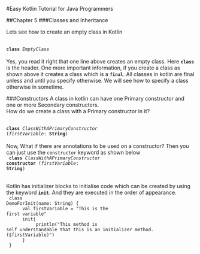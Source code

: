 #Easy Kotlin Tutorial for Java Programmers

##Chapter 5
###Classes and Inheritance

Lets see how to create an empty class in Kotlin
<br/><br/>
<code>
**class** _EmptyClass_
</code>
<br/><br/>
Yes, you read it right that one line above creates an empty class. Here **`class`** is the header. One more important information, if you create a class as shown above it creates a class which is a **`final`**. All classes in kotlin are final unless and until you specify otherwise. We will see how to specify a class otherwise in sometime.

###Constructors
A class in kotlin can have one Primary constructor and one or more Secondary constructors. <br/>
How do we create a class with a Primary constructor in it?<br/>
<br/>
<code>
**class** _ClassWithAPrimaryConstructor_ (_firstVariable_: **String**)
</code>
<br/><br/>
Now, What if there are annotations to be used on a constructor? Then you can just use the <code>constructor</code> keyword as shown below
<br/>
<code>
**class** _ClassWithAPrimaryConstructor_ **constructor** (_firstVariable_: **String**)
</code>
<br/><br/>

Kotlin has initializer blocks to initialise code which can be created by using the keyword **`init`**. And they are executed in the order of appearance.
<br/>
<code>
class DemoForInit(name: String) {<br/>
&nbsp;&nbsp;&nbsp;&nbsp;&nbsp;val firstVariable = "This is the first variable"<br/>
&nbsp;&nbsp;&nbsp;&nbsp;&nbsp;init{<br/>
&nbsp;&nbsp;&nbsp;&nbsp;&nbsp;&nbsp;&nbsp;&nbsp;&nbsp;&nbsp;println("This method is self understandable that this is an initializer method. ($firstVariable)")<br/>
&nbsp;&nbsp;&nbsp;&nbsp;&nbsp;}<br/>
}
</code>
